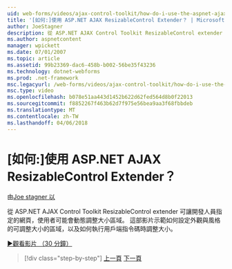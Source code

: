 ```yaml
---
uid: web-forms/videos/ajax-control-toolkit/how-do-i-use-the-aspnet-ajax-resizablecontrol-extender
title: '[如何:]使用 ASP.NET AJAX ResizableControl Extender？ | Microsoft Docs'
author: JoeStagner
description: 從 ASP.NET AJAX Control Toolkit ResizableControl extender 可讓開發人員指定的網頁，使用者可能會調整大小區域中，動態...
ms.author: aspnetcontent
manager: wpickett
ms.date: 07/01/2007
ms.topic: article
ms.assetid: 99b23369-dac6-458b-b002-56be35f43236
ms.technology: dotnet-webforms
ms.prod: .net-framework
msc.legacyurl: /web-forms/videos/ajax-control-toolkit/how-do-i-use-the-aspnet-ajax-resizablecontrol-extender
msc.type: video
ms.openlocfilehash: b078e51aa443d1452b622d62fed564d8b0f22013
ms.sourcegitcommit: f8852267f463b62d7f975e56bea9aa3f68fbbdeb
ms.translationtype: MT
ms.contentlocale: zh-TW
ms.lasthandoff: 04/06/2018
---
```

<a name="how-do-i-use-the-aspnet-ajax-resizablecontrol-extender"></a>[如何:]使用 ASP.NET AJAX ResizableControl Extender？
====================
由[Joe stagner 以](https://github.com/JoeStagner)

從 ASP.NET AJAX Control Toolkit ResizableControl extender 可讓開發人員指定的網頁，使用者可能會動態調整大小區域。 這部影片示範如何設定外觀與風格的可調整大小的區域，以及如何執行用戶端指令碼時調整大小。

[&#9654;觀看影片 （30 分鐘）](https://channel9.msdn.com/Blogs/ASP-NET-Site-Videos/how-do-i-use-the-aspnet-ajax-resizablecontrol-extender)

> [!div class="step-by-step"]
> [上一頁](how-do-i-use-the-aspnet-ajax-validatorcallout-extender.md)
> [下一頁](how-do-i-use-the-aspnet-ajax-tabs-control.md)
